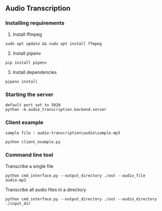 ## Audio Transcription

### Installing requirements

1. Install ffmpeg
```
sudo apt update && sudo apt install ffmpeg
```
2. Install pipenv
```
pip install pipenv
```
3. Install dependencies
```
pipenv install
```

### Starting the server

```
default port set to 5020
python -m audio_transcription.backend.server
```

### Client example

```
sample file : audio-transcription\audio\sample.mp3

python client_example.py
```

### Command line tool

Transcribe a single file
```
python cmd_interface.py --output_directory ./out --audio_file audio.mp3
```

Transcribe all audio files in a directory
```
python cmd_interface.py --output_directory ./out --audio_directory ./input_dir